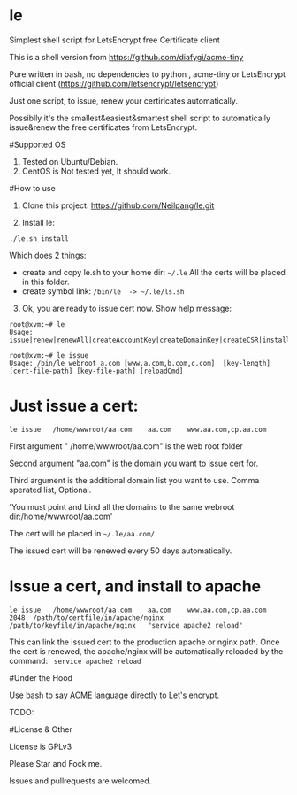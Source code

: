 # le
Simplest shell script for LetsEncrypt free Certificate client

This is a shell version from https://github.com/diafygi/acme-tiny

Pure written in bash, no dependencies to python , acme-tiny or LetsEncrypt official client (https://github.com/letsencrypt/letsencrypt)

Just one script, to issue, renew your certiricates automatically.

Possiblly it's the smallest&easiest&smartest shell script to automatically  issue&renew the free certificates from LetsEncrypt.


#Supported OS
1. Tested on Ubuntu/Debian.
2. CentOS is Not tested yet, It should work.


#How to use

1. Clone this project: https://github.com/Neilpang/le.git

2. Install le:
```
./le.sh install
```
Which does 2 things:
* create and copy le.sh to your home dir:  `~/.le`
All the certs will be placed in this folder.
* create symbol link: `/bin/le  -> ~/.le/ls.sh`

3. Ok,  you are ready to issue cert now.
Show help message:
```
root@xvm:~# le 
Usage: issue|renew|renewAll|createAccountKey|createDomainKey|createCSR|install|uninstall

root@xvm:~# le issue
Usage: /bin/le webroot a.com [www.a.com,b.com,c.com]  [key-length] [cert-file-path] [key-file-path] [reloadCmd]

```
 
# Just issue a cert:
```
le issue   /home/wwwroot/aa.com    aa.com    www.aa.com,cp.aa.com
```
First argument " /home/wwwroot/aa.com" is the web root folder

Second argument "aa.com" is the domain you want to issue cert for.

Third argument  is the additional domain list you want to use.  Comma sperated list,  Optional.

'You must point and bind all the domains to the same webroot dir:/home/wwwroot/aa.com'

The cert will be placed in `~/.le/aa.com/`


The issued cert will be renewed every 50 days automatically.


# Issue a cert, and install to apache
```
le issue   /home/wwwroot/aa.com    aa.com    www.aa.com,cp.aa.com  2048  /path/to/certfile/in/apache/nginx  /path/to/keyfile/in/apache/nginx   "service apache2 reload"
```
This can link the issued cert to the production apache or nginx path.
Once the cert is renewed,  the apache/nginx will be automatically reloaded by the command: ` service apache2 reload`




#Under the Hood

Use bash to say ACME language directly to Let's encrypt.

TODO:


#License & Other

License is GPLv3

Please Star and Fock me.

Issues and pullrequests are welcomed.



